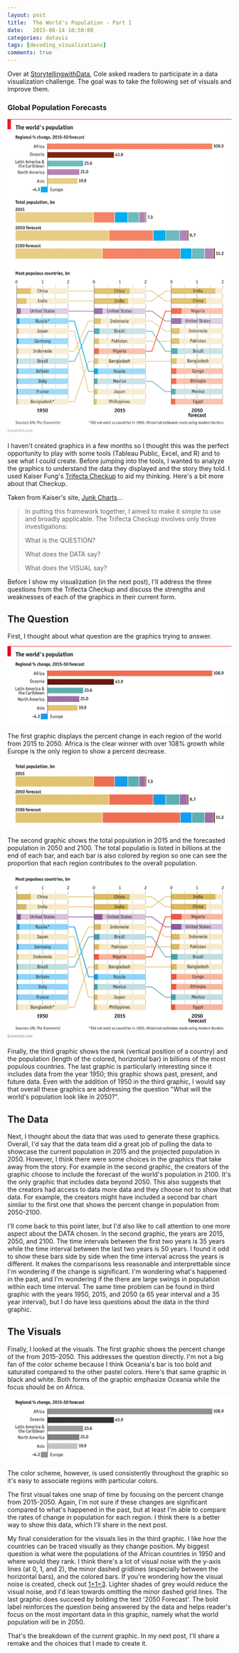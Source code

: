```yaml
---
layout: post
title:  The World's Population - Part 1
date:   2015-08-14 10:50:00
categories: datavis
tags: [decoding_visualizations]
comments: true
---
```


Over at [StorytellingwithData](http://www.storytellingwithdata.com/), Cole asked readers to participate in a data visualization challenge. The goal was to take the following set of visuals and improve them.

### Global Population Forecasts

<a href='http://www.economist.com/blogs/graphicdetail/2015/08/daily-chart-growth-areas' target='_blank'><img src='../../assets/datavis/un_world_pop.png'></a>

I haven't created graphics in a few months so I thought this was the perfect opportunity to play with some tools (Tableau Public, Excel, and R) and to see what I could create. Before jumping into the tools, I wanted to analyze the graphics to understand the data they displayed and the story they told. I used Kaiser Fung's [Trifecta Checkup](http://junkcharts.typepad.com/junk_charts/junk-charts-trifecta-checkup-the-definitive-guide.html) to aid my thinking. Here's a bit more about that Checkup.

Taken from Kaiser's site, [Junk Charts](http://junkcharts.typepad.com/)...

>In putting this framework together, I aimed to make it simple to use and broadly applicable. The Trifecta Checkup involves only three investigations:
>
>What is the QUESTION?
>
>What does the DATA say?
>
>What does the VISUAL say?

Before I show my visualization (in the next post), I'll address the three questions from the Trifecta Checkup and discuss the strengths and weaknesses of each of the graphics in their current form.

## The Question

First, I thought about what question are the graphics trying to answer.

<img src='../../assets/datavis/un_world_pop1.png' alt='Regional percent change, 2015-2050 forecast' >

The first graphic displays the percent change in each region of the world from 2015 to 2050. Africa is the clear winner with over 108% growth while Europe is the only region to show a percent decrease.

<img src='../../assets/datavis/un_world_pop2.png' alt='Total population, bn'>

The second graphic shows the total population in 2015 and the forecasted population in 2050 and 2100. The total populatio is listed in billions at the end of each bar, and each bar is also colored by region so one can see the proportion that each region contributes to the overall population.

<img src='../../assets/datavis/un_world_pop3.png' alt='Most populous countries, bn'>

Finally, the third graphic shows the rank (vertical position of a country) and the population (length of the colored, horizontal bar) in billions of the most populous countries. The last graphic is particularly interesting since it includes data from the year 1950; this graphic shows past, present, and future data. Even with the addition of 1950 in the third graphic, I would say that overall these graphics are addressing the question "What will the world's population look like in 2050?".

## The Data

Next, I thought about the data that was used to generate these graphics. Overall, I'd say that the data team did a great job of pulling the data to showcase the current population in 2015 and the projected population in 2050. However, I think there were some choices in the graphics that take away from the story. For example in the second graphic, the creators of the graphic choose to include the forecast of the world's population in 2100. It's the only graphic that includes data beyond 2050. This also suggests that the creators had access to data more data and they choose not to show that data. For example, the creators might have included a second bar chart similar to the first one that shows the percent change in population from 2050-2100.

I'll come back to this point later, but I'd also like to call attention to one more aspect about the DATA chosen. In the second graphic, the years are 2015, 2050, and 2100. The time intervals between the first two years is 35 years while the time interval between the last two years is 50 years. I found it odd to show these bars side by side when the time interval across the years is different. It makes the comparisons less reasonable and interprettable since I'm wondering if the change is significant. I'm wondering what's happened in the past, and I'm wondering if the there are large swings in population within each time interval. The same time problem can be found in third graphic with the years 1950, 2015, and 2050 (a 65 year interval and a 35 year interval), but I do have less questions about the data in the third graphic.

## The Visuals

Finally, I looked at the visuals. The first graphic shows the percent change of the from 2015-2050. This addresses the question directly. I'm not a big fan of the color scheme because I think Oceania's bar is too bold and saturated compared to the other pastel colors. Here's that same graphic in black and white. Both forms of the graphic emphasize Oceania while the focus should be on Africa.

<img src='../../assets/datavis/un_world_popBW.png' alt='Regional percent change, 2015-2050 forecast'>

The color scheme, however, is used consistently throughout the graphic so it's easy to associate regions with particular colors.

The first visual takes one snap of time by focusing on the percent change from 2015-2050. Again, I'm not sure if these changes are significant compared to what's happened in the past, but at least I'm able to compare the rates of change in population for each region. I think there is a better way to show this data, which I'll share in the next post.

My final consideration for the visuals lies in the third graphic. I like how the countries can be traced visually as they change position. My biggest question is what were the populations of the African countries in 1950 and where would they rank. I think there's a lot of visual noise with the y-axis lines (at 0, 1, and 2), the minor dashed gridlines (especially between the horizontal bars), and the colored bars. If you're wondering how the visual noise is created, check out [1+1=3](http://meiert.com/en/blog/20070118/1-1-3-explaining-busyness-and-background-noise-on-websites/). Lighter shades of grey would reduce the visual noise, and I'd lean towards omitting the minor dashed grid lines. The last graphic does succeed by bolding the text '2050 Forecast'. The bold label reinforces the question being answered by the data and helps reader's focus on the most important data in this graphic, namely what the world population will be in 2050.

That's the breakdown of the current graphic. In my next post, I'll share a remake and the choices that I made to create it.




